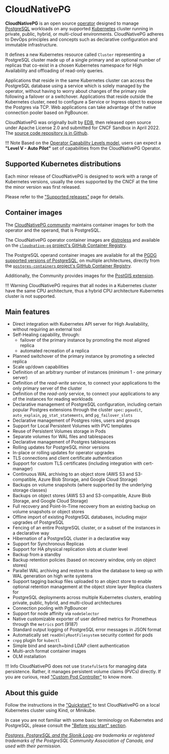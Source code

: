 # CloudNativePG

**CloudNativePG** is an open source
[operator](https://kubernetes.io/docs/concepts/extend-kubernetes/operator/)
designed to manage [PostgreSQL](https://www.postgresql.org/) workloads on any
supported [Kubernetes](https://kubernetes.io) cluster running in private,
public, hybrid, or multi-cloud environments.
CloudNativePG adheres to DevOps principles and concepts such as declarative
configuration and immutable infrastructure.

It defines a new Kubernetes resource called `Cluster` representing a PostgreSQL
cluster made up of a single primary and an optional number of replicas that co-exist
in a chosen Kubernetes namespace for High Availability and offloading of
read-only queries.

Applications that reside in the same Kubernetes cluster can access the
PostgreSQL database using a service which is solely managed by the operator,
without having to worry about changes of the primary role following a failover
or a switchover. Applications that reside outside the Kubernetes cluster, need
to configure a Service or Ingress object to expose the Postgres via TCP.
Web applications can take advantage of the native connection pooler based on PgBouncer.

CloudNativePG was originally built by [EDB](https://www.enterprisedb.com), then
released open source under Apache License 2.0 and submitted for CNCF Sandbox in April 2022.
The [source code repository is in Github](https://github.com/cloudnative-pg/cloudnative-pg).

!!! Note
    Based on the [Operator Capability Levels model](operator_capability_levels.md),
    users can expect a **"Level V - Auto Pilot"** set of capabilities from the
    CloudNativePG Operator.

## Supported Kubernetes distributions

Each minor release of CloudNativePG is designed to work with a range of
Kubernetes versions, usually the ones supported by the CNCF at the time the
minor version was first released.

Please refer to the ["Supported releases"](supported_releases.md) page for details.

## Container images

The [CloudNativePG community](https://github.com/cloudnative-pg)  maintains
container images for both the operator and the operand, that is PostgreSQL.

The CloudNativePG operator container images are [distroless](https://github.com/GoogleContainerTools/distroless)
and available on the [`cloudnative-pg` project's GitHub Container Registry](https://github.com/cloudnative-pg/cloudnative-pg/pkgs/container/cloudnative-pg).

The PostgreSQL operand container images are available for all the
[PGDG supported versions of PostgreSQL](https://www.postgresql.org/),
on multiple architectures, directly from the
[`postgres-containers` project's GitHub Container Registry](https://github.com/cloudnative-pg/postgres-containers/pkgs/container/postgresql).

Additionally, the Community provides images for the [PostGIS extension](postgis.md).

!!! Warning
    CloudNativePG requires that all nodes in a Kubernetes cluster have the
    same CPU architecture, thus a hybrid CPU architecture Kubernetes cluster is not
    supported.

## Main features

* Direct integration with Kubernetes API server for High Availability,
  without requiring an external tool
* Self-Healing capability, through:
    * failover of the primary instance by promoting the most aligned replica
    * automated recreation of a replica
* Planned switchover of the primary instance by promoting a selected replica
* Scale up/down capabilities
* Definition of an arbitrary number of instances (minimum 1 - one primary server)
* Definition of the *read-write* service, to connect your applications to the only primary server of the cluster
* Definition of the *read-only* service, to connect your applications to any of the instances for reading workloads
* Declarative management of PostgreSQL configuration, including certain popular
  Postgres extensions through the cluster `spec`: `pgaudit`, `auto_explain`,
  `pg_stat_statements`, and `pg_failover_slots`
* Declarative management of Postgres roles, users and groups
* Support for Local Persistent Volumes with PVC templates
* Reuse of Persistent Volumes storage in Pods
* Separate volumes for WAL files and tablespaces
* Declarative management of Postgres tablespaces
* Rolling updates for PostgreSQL minor versions
* In-place or rolling updates for operator upgrades
* TLS connections and client certificate authentication
* Support for custom TLS certificates (including integration with cert-manager)
* Continuous WAL archiving to an object store (AWS S3 and S3-compatible, Azure Blob Storage, and Google Cloud Storage)
* Backups on volume snapshots (where supported by the underlying storage classes)
* Backups on object stores (AWS S3 and S3-compatible, Azure Blob Storage, and Google Cloud Storage)
* Full recovery and Point-In-Time recovery from an existing backup on volume snapshots or object stores
* Offline import of existing PostgreSQL databases, including major upgrades of PostgreSQL
* Fencing of an entire PostgreSQL cluster, or a subset of the instances in a declarative way
* Hibernation of a PostgreSQL cluster in a declarative way
* Support for Synchronous Replicas
* Support for HA physical replication slots at cluster level
* Backup from a standby
* Backup retention policies (based on recovery window, only on object stores)
* Parallel WAL archiving and restore to allow the database to keep up with WAL
  generation on high write systems
* Support tagging backup files uploaded to an object store to enable optional
  retention management at the object store layer Replica clusters for
* PostgreSQL deployments across multiple Kubernetes
  clusters, enabling private, public, hybrid, and multi-cloud architectures
* Connection pooling with PgBouncer
* Support for node affinity via `nodeSelector`
* Native customizable exporter of user defined metrics for Prometheus through the `metrics` port (9187)
* Standard output logging of PostgreSQL error messages in JSON format
* Automatically set `readOnlyRootFilesystem` security context for pods
* `cnpg` plugin for `kubectl`
* Simple bind and search+bind LDAP client authentication
* Multi-arch format container images
* OLM installation

!!! Info
    CloudNativePG does not use `StatefulSet`s for managing data persistence.
    Rather, it manages persistent volume claims (PVCs) directly. If you are
    curious, read ["Custom Pod Controller"](controller.md) to know more.

## About this guide

Follow the instructions in the ["Quickstart"](quickstart.md) to test CloudNativePG
on a local Kubernetes cluster using Kind, or Minikube.

In case you are not familiar with some basic terminology on Kubernetes and PostgreSQL,
please consult the ["Before you start" section](before_you_start.md).

*[Postgres, PostgreSQL and the Slonik Logo](https://www.postgresql.org/about/policies/trademarks/)
are trademarks or registered trademarks of the PostgreSQL Community Association
of Canada, and used with their permission.*
